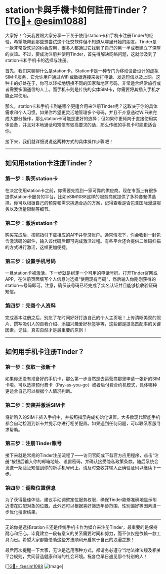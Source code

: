 # station卡與手機卡如何註冊Tinder？[[TG💪+ @esim1088](https://t.me/s/esim1088)]

大家好！今天我要跟大家分享一下关于使用station卡和手机卡注册Tinder的经验，希望能帮到那些想尝试这个社交软件但不知道从哪里开始的朋友。Tinder是一款非常受欢迎的约会应用，很多人都通过它找到了自己的另一半或者建立了深厚的友谊。不过，要成功注册并使用Tinder，首先得解决网络问题，这就涉及到了station卡和手机卡的选择与注册。

首先，我们来聊聊什么是station卡。Station卡是一种专门为移动设备设计的虚拟SIM卡服务，它允许用户通过WiFi或数据连接来拨打电话、发送短信以及上网。这种卡的好处在于，你可以轻松地切换不同的国家和地区号码，非常适合经常旅行或者需要多国通信的人士。而手机卡则是传统的实体SIM卡，你需要将其插入手机才能正常使用。

那么，station卡和手机卡到底哪个更适合用来注册Tinder呢？这取决于你的具体需求和个人习惯。如果你希望更灵活地管理多个号码，并且不介意通过WiFi来完成大部分操作，那么station卡可能是更好的选择；但如果你更倾向于直接使用实体设备，并且对本地通话和短信有较高要求的话，那么传统的手机卡可能更适合你。

接下来，我们就详细说说这两种方式的具体操作步骤吧！

---

## 如何用station卡注册Tinder？

### 第一步：购买station卡
在决定使用station卡之前，你需要先找到一家可靠的供应商。现在市面上有很多提供station卡服务的平台，比如eSIM1088这样的服务商就提供了多种套餐供选择。你可以根据自己的预算和需求挑选合适的方案，记得查看是否包含国际漫游服务以及流量限制等细节。

### 第二步：激活station卡
购买完成后，按照指引下载相应的APP并登录账户。通常情况下，你会收到一封包含激活码的邮件，输入该代码后即可完成激活过程。有些平台还会提供二维码扫描的方式进行激活，这样更加便捷。

### 第三步：设置手机号码
一旦station卡被激活，下一步就是绑定一个可用的电话号码。打开Tinder官网或APP，在注册页面填写个人信息时选择“使用现有号码”，然后输入你刚刚获得的station卡号码即可。注意，确保该号码已经完成了实名认证并且能够接收验证码短信。

### 第四步：完善个人资料
完成基本注册之后，别忘了花时间好好打造自己的个人主页哦！上传清晰美观的照片、撰写吸引人的自我介绍、添加兴趣爱好标签等等，这些都是提高匹配率的关键因素。记住，真实自然才是最重要的原则！

---

## 如何用手机卡注册Tinder？

### 第一步：获取一张新卡
如果你还没有准备好的手机卡，那么第一步当然是去运营商那里申请一张新的SIM卡啦。可以选择预付费卡（Pay-as-you-go）或者后付费合约机模式，具体哪种更适合自己可以根据个人情况判断。

### 第二步：安装并激活SIM卡
将新购入的SIM卡插入手机中，并按照指示完成初始化设置。大多数现代智能手机都会自动检测到新卡并提示你进行相关配置。如果遇到任何问题，可以联系客服寻求帮助。

### 第三步：注册Tinder账号
接下来就是常规的Tinder注册流程了——访问官网或下载官方应用程序，点击“注册”按钮后输入你的邮箱地址、设置密码，并确认接受隐私政策条款。随后系统会发送一条验证短信到你的新手机号码上，请及时查收并输入正确验证码以继续下一步。

### 第四步：调整位置信息
为了获得最佳体验，建议手动调整定位服务权限，确保Tinder能够准确地显示附近潜在匹配对象的位置。此外还可以根据喜好筛选年龄范围、性别偏好等因素进一步优化搜索结果。

---

无论你是选择station卡还是传统手机卡作为媒介来注册Tinder，最重要的是保持耐心和细心。毕竟建立一段有意义的关系需要时间和努力，而不仅仅是依赖一款工具而已。希望大家都能借助这些方法顺利开启属于自己的浪漫之旅！

最后再次提醒一下大家，无论是选用哪种方式，都请务必遵守当地法律法规及相关平台规则，共同营造健康和谐的社会环境。祝各位早日遇见那个特别的人！

[[TG💪+ @esim1088](https://t.me/s/esim1088) ![Image](https://i.postimg.cc/4NQfJmqS/Snipaste-2025-05-13-00-14-12.png)]
